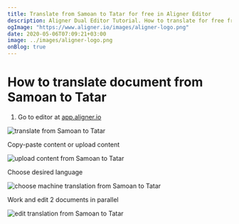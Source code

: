```yaml
---
title: Translate from Samoan to Tatar for free in Aligner Editor
description: Aligner Dual Editor Tutorial. How to translate for free from Samoan to Tatar. Aligner is multilingual document management platform. 
ogImage: "https://www.aligner.io/images/aligner-logo.png"
date: 2020-05-06T07:09:21+03:00
image: ../images/aligner-logo.png
onBlog: true
---
```


# How to translate document from Samoan to Tatar

1. Go to editor at [app.aligner.io](https://app.aligner.io "Aligner App web page")

![translate from Samoan to Tatar](../aligner-blank-editor.png "translate from Samoan to Tatar")

Copy-paste content or upload content

![upload content from Samoan to Tatar](../aligner-uploaded-document.png "upload content from Samoan to Tatar")

Choose desired language

![choose machine translation from Samoan to Tatar](../aligner-language-dropdown.png "choose machine translation from Samoan to Tatar")

Work and edit 2 documents in parallel

![edit translation from Samoan to Tatar](../aligner-double-sitded-editor.png "edit translation from Samoan to Tatar")

